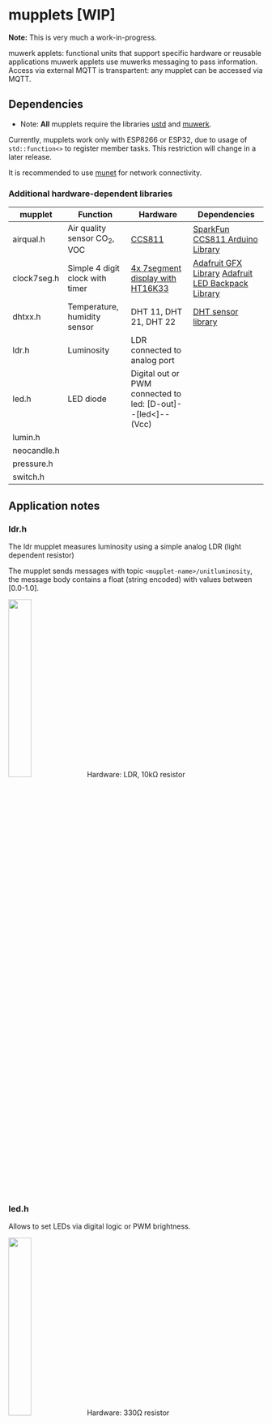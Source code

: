 # mupplets [WIP]

**Note:** This is very much a work-in-progress.

muwerk applets: functional units that support specific hardware or reusable applications
muwerk applets use muwerks messaging to pass information. Access via external MQTT is transpartent:
any mupplet can be accessed via MQTT.

## Dependencies

* Note: **All** mupplets require the libraries [ustd](https://github.com/muwerk/ustd) and [muwerk](https://github.com/muwerk/muwerk).

Currently, mupplets work only with ESP8266 or ESP32, due to usage of `std::function<>` to register member tasks. This restriction will
change in a later release.

It is recommended to use [munet](https://github.com/muwerk/munet) for network connectivity.

### Additional hardware-dependent libraries

| mupplet     | Function | Hardware | Dependencies |
| ----------- | -------- | -------- | ------------ |
| airqual.h   | Air quality sensor CO<sub>2</sub>, VOC | [CCS811](https://www.sparkfun.com/products/14193) | [SparkFun CCS811 Arduino Library](https://github.com/sparkfun/SparkFun_CCS811_Arduino_Library) |
| clock7seg.h | Simple 4 digit clock with timer | [4x 7segment display with HT16K33](https://www.adafruit.com/product/881) | [Adafruit GFX Library](https://github.com/adafruit/Adafruit-GFX-Library) [Adafruit LED Backpack Library](https://github.com/adafruit/Adafruit_LED_Backpack) |
| dhtxx.h     | Temperature, humidity sensor | DHT 11, DHT 21, DHT 22 | [DHT sensor library](https://github.com/adafruit/DHT-sensor-library) |
| ldr.h       | Luminosity | LDR connected to analog port | |
| led.h       | LED diode | Digital out or PWM connected to led: [D-out]--[led<]--(Vcc) | |
| lumin.h     |
| neocandle.h |
| pressure.h  |
| switch.h    |

## Application notes

### ldr.h

The ldr mupplet measures luminosity using a simple analog LDR (light dependent resistor)

The mupplet sends messages with topic `<mupplet-name>/unitluminosity`, the message body contains a float (string encoded) with values between [0.0-1.0].

<img src="https://github.com/muwerk/mupplets/blob/master/Resources/ldr.png" width="30%" height="30%">
Hardware: LDR, 10kΩ resistor

### led.h

Allows to set LEDs via digital logic or PWM brightness.

<img src="https://github.com/muwerk/mupplets/blob/master/Resources/led.png" width="30%" height="30%">
Hardware: 330Ω resistor
